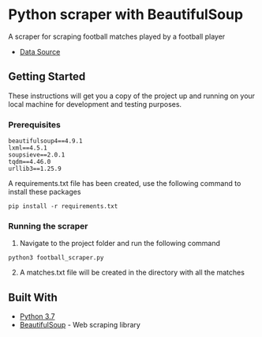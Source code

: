 # Python scraper with BeautifulSoup

A scraper for scraping football matches played by a football player

* [Data Source](https://footballia.net/)

## Getting Started

These instructions will get you a copy of the project up and running on your local machine for development and testing purposes.

### Prerequisites

```
beautifulsoup4==4.9.1
lxml==4.5.1
soupsieve==2.0.1
tqdm==4.46.0
urllib3==1.25.9

```
A requirements.txt file has been created, use the following command to install these packages
```
pip install -r requirements.txt
```

### Running the scraper

1. Navigate to the project folder and run the following command
```
python3 football_scraper.py
```
2. A matches.txt file will be created in the directory with all the matches

## Built With

* [Python 3.7](https://docs.python.org/3.7/)
* [BeautifulSoup](https://www.crummy.com/software/BeautifulSoup/bs4/doc/#xml) - Web scraping library

